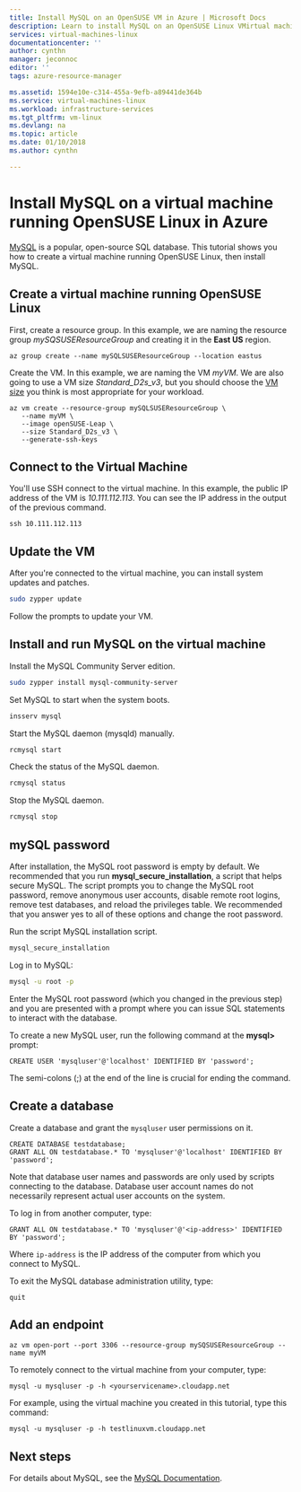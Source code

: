 ```yaml
---
title: Install MySQL on an OpenSUSE VM in Azure | Microsoft Docs
description: Learn to install MySQL on an OpenSUSE Linux VMirtual machine in Azure.
services: virtual-machines-linux
documentationcenter: ''
author: cynthn
manager: jeconnoc
editor: ''
tags: azure-resource-manager

ms.assetid: 1594e10e-c314-455a-9efb-a89441de364b
ms.service: virtual-machines-linux
ms.workload: infrastructure-services
ms.tgt_pltfrm: vm-linux
ms.devlang: na
ms.topic: article
ms.date: 01/10/2018
ms.author: cynthn

---
```

# Install MySQL on a virtual machine running OpenSUSE Linux in Azure

[MySQL](http://www.mysql.com) is a popular, open-source SQL database. This tutorial shows you how to create a virtual machine running OpenSUSE Linux, then install MySQL.


## Create a virtual machine running OpenSUSE Linux

First, create a resource group. In this example, we are naming the resource group *mySQSUSEResourceGroup* and creating it in the **East US** region.

```azurecli-interactive
az group create --name mySQLSUSEResourceGroup --location eastus
```

Create the VM. In this example, we are naming the VM *myVM*. We are also going to use a VM size *Standard_D2s_v3*, but you should choose the [VM size](sizes.md) you think is most appropriate for your workload.

```azurecli-interactive
az vm create --resource-group mySQLSUSEResourceGroup \
   --name myVM \
   --image openSUSE-Leap \
   --size Standard_D2s_v3 \
   --generate-ssh-keys
```


## Connect to the Virtual Machine

You'll use SSH connect to the virtual machine. In this example, the public IP address of the VM is *10.111.112.113*. You can see the IP address in the output of the previous command.

```azurecli-interactive  
ssh 10.111.112.113
```

 
## Update the VM
 
After you're connected to the virtual machine, you can install system updates and patches. 
   
```bash
sudo zypper update
```

Follow the prompts to update your VM.

## Install and run MySQL on the virtual machine


Install the MySQL Community Server edition.

```bash
sudo zypper install mysql-community-server
```
 
Set MySQL to start when the system boots.

```bash
insserv mysql
```

Start the MySQL daemon (mysqld) manually.

```bash   
rcmysql start
```
   
Check the status of the MySQL daemon.
 
```bash 
rcmysql status
```
   
Stop the MySQL daemon.

```bash   
rcmysql stop
```

## mySQL password

After installation, the MySQL root password is empty by default. We recommended that you run **mysql\_secure\_installation**, a script that helps secure MySQL. The script prompts you to change the MySQL root password, remove anonymous user accounts, disable remote root logins, remove test databases, and reload the privileges table. We recommended that you answer yes to all of these options and change the root password.

Run the script MySQL installation script.

```bash
mysql_secure_installation
```

Log in to MySQL:

```bash  
mysql -u root -p
```
Enter the MySQL root password (which you changed in the previous step) and you are presented with a prompt where you can issue SQL statements to interact with the database.


To create a new MySQL user, run the following command at the **mysql>** prompt:

```   
CREATE USER 'mysqluser'@'localhost' IDENTIFIED BY 'password';
```
   
The semi-colons (;) at the end of the line is crucial for ending the command.


## Create a database


Create a database and grant the `mysqluser` user permissions on it.

```   
CREATE DATABASE testdatabase;
GRANT ALL ON testdatabase.* TO 'mysqluser'@'localhost' IDENTIFIED BY 'password';
```
   
Note that database user names and passwords are only used by scripts connecting to the database.  Database user account names do not necessarily represent actual user accounts on the system.

To log in from another computer, type:

```   
GRANT ALL ON testdatabase.* TO 'mysqluser'@'<ip-address>' IDENTIFIED BY 'password';
```
   
Where `ip-address` is the IP address of the computer from which you connect to MySQL.


To exit the MySQL database administration utility, type:

```    
quit
```

## Add an endpoint

```azurecli-interactive
az vm open-port --port 3306 --resource-group mySQSUSEResourceGroup --name myVM
```

To remotely connect to the virtual machine from your computer, type:

```   
mysql -u mysqluser -p -h <yourservicename>.cloudapp.net
```   
    
For example, using the virtual machine you created in this tutorial, type this command:

```   
mysql -u mysqluser -p -h testlinuxvm.cloudapp.net
```


## Next steps
For details about MySQL, see the [MySQL Documentation](http://dev.mysql.com/doc/index-topic.html).





